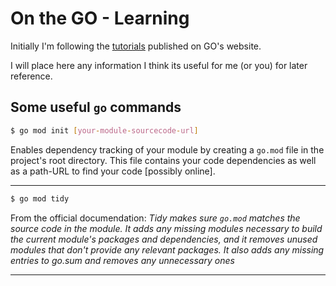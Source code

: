 # On the GO - Learning

Initially I'm following the [tutorials](https://go.dev/learn/) published on GO's website.

I will place here any information I think its useful for me (or you) for later reference.

## Some useful `go` commands

```sh
$ go mod init [your-module-sourcecode-url]
```

Enables dependency tracking of your module by creating a `go.mod` file in the project's root directory.
This file contains your code dependencies as well as a path-URL to find your code [possibly online].

---

```sh
$ go mod tidy
```

From the official documendation:
*Tidy makes sure `go.mod` matches the source code in the module.
It adds any missing modules necessary to build the current module's
packages and dependencies, and it removes unused modules that
don't provide any relevant packages. It also adds any missing entries
to go.sum and removes any unnecessary ones*

---
